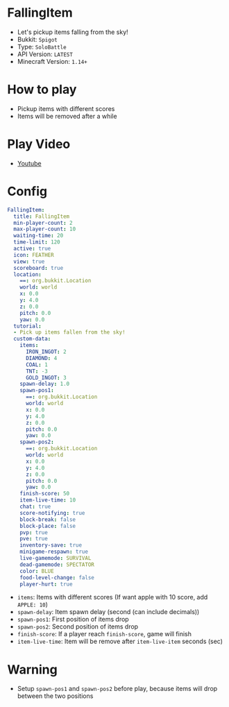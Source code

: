 # FallingItem
- Let's pickup items falling from the sky!
- Bukkit: `Spigot` 
- Type: `SoloBattle`
- API Version: `LATEST`
- Minecraft Version: `1.14+`



# How to play
- Pickup items with different scores
- Items will be removed after a while



# Play Video
- [Youtube]()



# Config
```yaml
FallingItem:
  title: FallingItem
  min-player-count: 2
  max-player-count: 10
  waiting-time: 20
  time-limit: 120
  active: true
  icon: FEATHER
  view: true
  scoreboard: true
  location:
    ==: org.bukkit.Location
    world: world
    x: 0.0
    y: 4.0
    z: 0.0
    pitch: 0.0
    yaw: 0.0
  tutorial:
  - Pick up items fallen from the sky!
  custom-data:
    items:
      IRON_INGOT: 2
      DIAMOND: 4
      COAL: 1
      TNT: -3
      GOLD_INGOT: 3
    spawn-delay: 1.0
    spawn-pos1:
      ==: org.bukkit.Location
      world: world
      x: 0.0
      y: 4.0
      z: 0.0
      pitch: 0.0
      yaw: 0.0
    spawn-pos2:
      ==: org.bukkit.Location
      world: world
      x: 0.0
      y: 4.0
      z: 0.0
      pitch: 0.0
      yaw: 0.0
    finish-score: 50
    item-live-time: 10
    chat: true
    score-notifying: true
    block-break: false
    block-place: false
    pvp: true
    pve: true
    inventory-save: true
    minigame-respawn: true
    live-gamemode: SURVIVAL
    dead-gamemode: SPECTATOR
    color: BLUE
    food-level-change: false
    player-hurt: true
```
- `items`: Items with different scores (If want apple with 10 score, add `APPLE: 10`)
- `spawn-delay`: Item spawn delay (second (can include decimals))
- `spawn-pos1`: First position of items drop 
- `spawn-pos2`: Second position of items drop
- `finish-score`: If a player reach `finish-score`, game will finish
- `item-live-time`: Item will be remove after `item-live-item` seconds (sec)





# Warning
- Setup `spawn-pos1` and `spawn-pos2` before play, because items will drop between the two positions